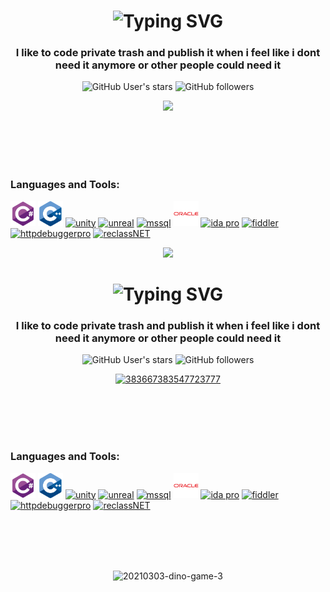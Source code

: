 <h1 align="If you read this readme in raw, everything in here is thrown together. If it doesnt make any sense, i dont really care, i dont code html">

<h1 align="center"><a><img src="https://readme-typing-svg.herokuapp.com?font=DotGothic16&size=30&color=B3B3B3&center=true&vCenter=true&width=435&lines=%E3%80%A9+Hi%2C+im+Saya+%E3%80%A9;%E3%80%A9+Your+Opinion%3F+%E3%80%A9;%E3%80%A9+I+dont+care.+%E3%80%A9" alt="Typing SVG" /></a></h1>
<h3 align="center">I like to code private trash and publish it when i feel like i dont need it anymore or other people could need it</h3>
<p align="center"> <img alt="GitHub User's stars" src="https://img.shields.io/github/stars/saya-de?color=purple&label=Overall-Stars&style=flat"> <img alt="GitHub followers" src="https://img.shields.io/github/followers/saya-de?color=purple&style=flat"> </h2>
  
<p align="center">
 <a href="https://discord.com/users/383667383547723777" target="_blank"><img src="https://discord.c99.nl/widget/theme-4/383667383547723777.png"> </a> </p>
<br> </br>
<br> </br>
<h3 align="left">Languages and Tools:</h3>

<p align="left"><a href="https://www.w3schools.com/cs/" target="_blank" rel="noreferrer"><img src="https://raw.githubusercontent.com/devicons/devicon/master/icons/csharp/csharp-original.svg" alt="csharp" width="40" height="40"></a> <a href="https://www.w3schools.com/cpp/" target="_blank" rel="noreferrer"><img src="https://raw.githubusercontent.com/devicons/devicon/master/icons/cplusplus/cplusplus-original.svg" alt="cplusplus" width="40" height="40"></a> <a href="https://unity.com/" target="_blank" rel="noreferrer"><img src="https://www.vectorlogo.zone/logos/unity3d/unity3d-icon.svg" alt="unity" width="40" height="40"></a> <a href="https://unrealengine.com/" target="_blank" rel="noreferrer"><img src="https://raw.githubusercontent.com/kenangundogan/fontisto/036b7eca71aab1bef8e6a0518f7329f13ed62f6b/icons/svg/brand/unreal-engine.svg" alt="unreal" width="40" height="40"></a> <a href="https://www.microsoft.com/en-us/sql-server" target="_blank" rel="noreferrer"><img src="https://silk.us/wp-content/uploads/2021/03/sql-server-logo-white.png" alt="mssql" width="45" height="40"></a> <a href="https://www.oracle.com/" target="_blank" rel="noreferrer"><img src="https://raw.githubusercontent.com/devicons/devicon/master/icons/oracle/oracle-original.svg" alt="oracle" width="40" height="40"></a> <a href="https://hex-rays.com/ida-pro/" target="_blank" rel="noreferrer"><img src="https://i.imgur.com/A9f0NCz.png" alt="ida pro" width="35" height="40"></a> <a href="https://www.telerik.com/fiddler" target="_blank" rel="noreferrer"><img src="https://img.netzwelt.de/picture/original/2020/10/fiddler-logo-287683.png" alt="fiddler" width="40" height="40"></a> <a href="https://www.httpdebugger.com" target="_blank" rel="noreferrer"><img src="https://i.imgur.com/3uhRfUg.png" alt="httpdebuggerpro" width="40" height="40"></a> <a href="https://github.com/ReClassNET/ReClass.NET" target="_blank" rel="noreferrer"><img src="https://avatars.githubusercontent.com/u/36203059?s=280&amp;v=4" alt="reclassNET" width="40" height="40"></a></p>

<p align="center">
  <a> <img src="https://www.sean-lloyd.com/assets/static/20210303-dino-game-3.8cbd2dc.f1c3420f14dc66bdae78de1fecb4c85f.gif"> </a> </p>
<h1 align="center"><a><img src="https://readme-typing-svg.herokuapp.com?font=DotGothic16&amp;size=30&amp;color=B3B3B3&amp;center=true&amp;vCenter=true&amp;width=435&amp;lines=%E3%80%A9+Hi%2C+im+Saya+%E3%80%A9;%E3%80%A9+Your+Opinion%3F+%E3%80%A9;%E3%80%A9+I+dont+care.+%E3%80%A9" alt="Typing SVG"></a></h1>
<h3 align="center">I like to code private trash and publish it when i feel like i dont need it anymore or other people could need it</h3>
<p align="center"><img alt="GitHub User's stars" src="https://img.shields.io/github/stars/saya-de?color=purple&amp;label=Overall-Stars&amp;style=flat"> <img alt="GitHub followers" src="https://img.shields.io/github/followers/saya-de?color=purple&amp;style=flat"></p>
<p align="center"><a href="https://discord.com/users/383667383547723777" target="_blank"><img src="https://discord.c99.nl/widget/theme-4/383667383547723777.png" alt="383667383547723777"></a></p><br>
<br>
<br>
<br>
<h3 align="left">Languages and Tools:</h3>
<p align="left"><a href="https://www.w3schools.com/cs/" target="_blank" rel="noreferrer"><img src="https://raw.githubusercontent.com/devicons/devicon/master/icons/csharp/csharp-original.svg" alt="csharp" width="40" height="40"></a> <a href="https://www.w3schools.com/cpp/" target="_blank" rel="noreferrer"><img src="https://raw.githubusercontent.com/devicons/devicon/master/icons/cplusplus/cplusplus-original.svg" alt="cplusplus" width="40" height="40"></a> <a href="https://unity.com/" target="_blank" rel="noreferrer"><img src="https://www.vectorlogo.zone/logos/unity3d/unity3d-icon.svg" alt="unity" width="40" height="40"></a> <a href="https://unrealengine.com/" target="_blank" rel="noreferrer"><img src="https://raw.githubusercontent.com/kenangundogan/fontisto/036b7eca71aab1bef8e6a0518f7329f13ed62f6b/icons/svg/brand/unreal-engine.svg" alt="unreal" width="40" height="40"></a> <a href="https://www.microsoft.com/en-us/sql-server" target="_blank" rel="noreferrer"><img src="https://silk.us/wp-content/uploads/2021/03/sql-server-logo-white.png" alt="mssql" width="45" height="40"></a> <a href="https://www.oracle.com/" target="_blank" rel="noreferrer"><img src="https://raw.githubusercontent.com/devicons/devicon/master/icons/oracle/oracle-original.svg" alt="oracle" width="40" height="40"></a> <a href="https://hex-rays.com/ida-pro/" target="_blank" rel="noreferrer"><img src="https://i.imgur.com/A9f0NCz.png" alt="ida pro" width="35" height="40"></a> <a href="https://www.telerik.com/fiddler" target="_blank" rel="noreferrer"><img src="https://img.netzwelt.de/picture/original/2020/10/fiddler-logo-287683.png" alt="fiddler" width="40" height="40"></a> <a href="https://www.httpdebugger.com" target="_blank" rel="noreferrer"><img src="https://i.imgur.com/3uhRfUg.png" alt="httpdebuggerpro" width="40" height="40"></a> <a href="https://github.com/ReClassNET/ReClass.NET" target="_blank" rel="noreferrer"><img src="https://avatars.githubusercontent.com/u/36203059?s=280&amp;v=4" alt="reclassNET" width="40" height="40"></a></p><br>
<br>
<br>
<br>
<p align="center"><a><img src="https://www.sean-lloyd.com/assets/static/20210303-dino-game-3.8cbd2dc.f1c3420f14dc66bdae78de1fecb4c85f.gif" alt="20210303-dino-game-3"></a></p>
